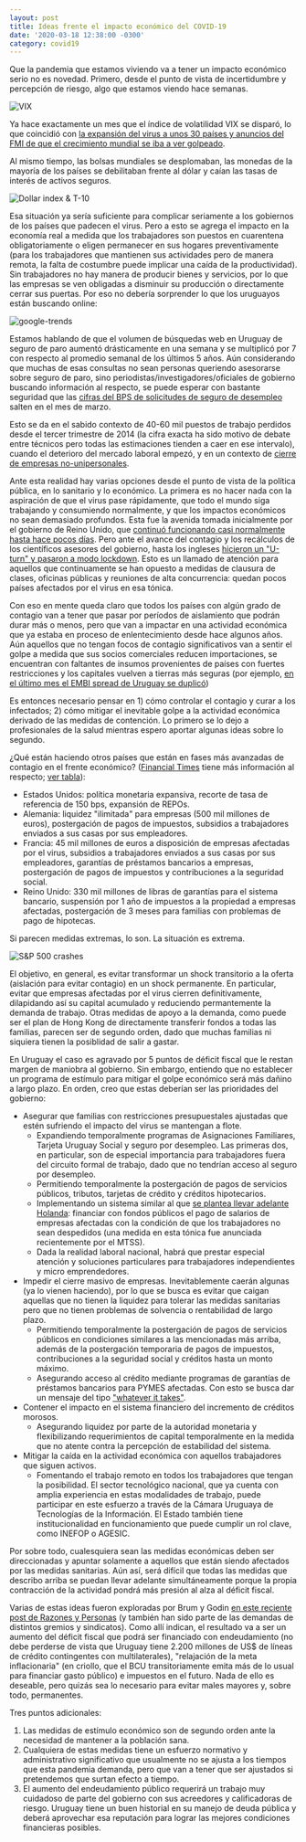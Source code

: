```yaml
---
layout: post
title: Ideas frente el impacto económico del COVID-19
date: '2020-03-18 12:38:00 -0300'
category: covid19
---
```


Que la pandemia que estamos viviendo va a tener un impacto económico serio no es novedad. Primero, desde el punto de vista de incertidumbre y percepción de riesgo, algo que estamos viendo hace semanas.

![VIX](https://i.imgur.com/Ow5fXf7.png)

Ya hace exactamente un mes que el índice de volatilidad VIX se disparó, lo que coincidió con [la expansión del virus a unos 30 países y anuncios del FMI de que el crecimiento mundial se iba a ver golpeado](https://markets.businessinsider.com/news/stocks/stock-market-news-today-major-indexes-plunge-on-coronavirus-fear-2020-2-1028932093).

Al mismo tiempo, las bolsas mundiales se desplomaban, las monedas de la mayoría de los países se debilitaban frente al dólar y caían las tasas de interés de activos seguros.

![Dollar index & T-10](https://i.imgur.com/YuIw8r0.png)

Esa situación ya sería suficiente para complicar seriamente a los gobiernos de los países que padecen el virus. Pero a esto se agrega el impacto en la economía real a medida que los trabajadores son puestos en cuarentena obligatoriamente o eligen permanecer en sus hogares preventivamente (para los trabajadores que mantienen sus actividades pero de manera remota, la falta de costumbre puede implicar una caída de la productividad). Sin trabajadores no hay manera de producir bienes y servicios, por lo que las empresas se ven obligadas a disminuir su producción o directamente cerrar sus puertas. Por eso no debería sorprender lo que los uruguayos están buscando online:

![google-trends](https://i.imgur.com/diY1PnR.png)

Estamos hablando de que el volumen de búsquedas web en Uruguay de seguro de paro aumentó drásticamente en una semana y se multiplicó por 7 con respecto al promedio semanal de los últimos 5 años. Aún considerando que muchas de esas consultas no sean personas queriendo asesorarse sobre seguro de paro, sino periodistas/investigadores/oficiales de gobierno buscando información al respecto, se puede esperar con bastante seguridad que las [cifras del BPS de solicitudes de seguro de desempleo](https://www.bps.gub.uy/1944/indicadores-de-la-seguridad-social.html) salten en el mes de marzo.

Esto se da en el sabido contexto de 40-60 mil puestos de trabajo perdidos desde el tercer trimestre de 2014 (la cifra exacta ha sido motivo de debate entre técnicos pero todas las estimaciones tienden a caer en ese intervalo), cuando el deterioro del mercado laboral empezó, y en un contexto de [cierre de empresas no-unipersonales](https://twitter.com/_rxavier_/status/1168648971000188928).

Ante esta realidad hay varias opciones desde el punto de vista de la política pública, en lo sanitario y lo económico. La primera es no hacer nada con la aspiración de que el virus pase rápidamente, que todo el mundo siga trabajando y consumiendo normalmente, y que los impactos económicos no sean demasiado profundos. Esta fue la avenida tomada inicialmente por el gobierno de Reino Unido, que [continuó funcionando casi normalmente hasta hace pocos días](https://www.nytimes.com/2020/03/13/world/europe/coronavirus-britain-boris-johnson.html). Pero ante el avance del contagio y los recálculos de los científicos asesores del gobierno, hasta los ingleses [hicieron un "U-turn" y pasaron a modo lockdown](https://www.theguardian.com/commentisfree/2020/mar/17/new-data-uk-government-coronavirus-pandemic-measures). Esto es un llamado de atención para aquellos que continuamente se han opuesto a medidas de clausura de clases, oficinas públicas y reuniones de alta concurrencia: quedan pocos países afectados por el virus en esa tónica.

Con eso en mente queda claro que todos los países con algún grado de contagio van a tener que pasar por períodos de aislamiento que podrán durar más o menos, pero que van a impactar en una actividad económica que ya estaba en proceso de enlentecimiento desde hace algunos años. Aún aquellos que no tengan focos de contagio significativos van a sentir el golpe a medida que sus socios comerciales reducen importaciones, se encuentran con faltantes de insumos provenientes de países con fuertes restricciones y los capitales vuelven a tierras más seguras (por ejemplo, [en el último mes el EMBI spread de Uruguay se duplicó](https://www.ambito.com/contenidos/riesgo-pais-uruguay.html))

Es entonces necesario pensar en 1) cómo controlar el contagio y curar a los infectados; 2) cómo mitigar el inevitable golpe a la actividad económica derivado de las medidas de contención. Lo primero se lo dejo a profesionales de la salud mientras espero aportar algunas ideas sobre lo segundo.

¿Qué están haciendo otros países que están en fases más avanzadas de contagio en el frente económico? ([Financial Times](https://www.ft.com/content/26af5520-6793-11ea-800d-da70cff6e4d3) tiene más información al respecto; [ver tabla](https://i.imgur.com/Prj7rrh.png)):
* Estados Unidos: política monetaria expansiva, recorte de tasa de referencia de 150 bps, expansión de REPOs.
* Alemania: liquidez "ilimitada" para empresas (500 mil millones de euros), postergación de pagos de impuestos, subsidios a trabajadores enviados a sus casas por sus empleadores.
* Francia: 45 mil millones de euros a disposición de empresas afectadas por el virus, subsidios a trabajadores enviados a sus casas por sus empleadores, garantías de préstamos bancarios a empresas, postergación de pagos de impuestos y contribuciones a la seguridad social.
* Reino Unido: 330 mil millones de libras de garantías para el sistema bancario, suspensión por 1 año de impuestos a la propiedad a empresas afectadas, postergación de 3 meses para familias con problemas de pago de hipotecas.

Si parecen medidas extremas, lo son. La situación es extrema.

![S&P 500 crashes](https://preview.redd.it/n694m46dkhm41.jpg?width=960&crop=smart&auto=webp&s=81867ae633e80cab1d0e6013b6c654d7ceb2e530)

El objetivo, en general, es evitar transformar un shock transitorio a la oferta (aislación para evitar contagio) en un shock permanente. En particular, evitar que empresas afectadas por el virus cierren definitivamente, dilapidando así su capital acumulado y reduciendo permantemente la demanda de trabajo. Otras medidas de apoyo a la demanda, como puede ser el plan de Hong Kong de directamente transferir fondos a todas las familias, parecen ser de segundo orden, dado que muchas familias ni siquiera tienen la posiblidad de salir a gastar.

En Uruguay el caso es agravado por 5 puntos de déficit fiscal que le restan margen de maniobra al gobierno. Sin embargo, entiendo que no establecer un programa de estímulo para mitigar el golpe económico será más dañino a largo plazo. En orden, creo que estas deberían ser las prioridades del gobierno:

* Asegurar que familias con restricciones presupuestales ajustadas que estén sufriendo el impacto del virus se mantengan a flote.
  * Expandiendo temporalmente programas de Asignaciones Familiares, Tarjeta Uruguay Social y seguro por desempleo. Las primeras dos, en particular, son de especial importancia para trabajadores fuera del circuito formal de trabajo, dado que no tendrían acceso al seguro por desempleo.
  * Permitiendo temporalmente la postergación de pagos de servicios públicos, tributos, tarjetas de crédito y créditos hipotecarios.
  * Implementando un sistema similar al que [se plantea llevar adelante Holanda](https://twitter.com/_basjacobs/status/1239989762926227467): financiar con fondos públicos el pago de salarios de empresas afectadas con la condición de que los trabajadores no sean despedidos (una medida en esta tónica fue anunciada recientemente por el MTSS).
  * Dada la realidad laboral nacional, habrá que prestar especial atención y soluciones particulares para trabajadores independientes y micro emprendedores.
* Impedir el cierre masivo de empresas. Inevitablemente caerán algunas (ya lo vienen haciendo), por lo que se busca es evitar que caigan aquellas que no tienen la liquidez para tolerar las medidas sanitarias pero que no tienen problemas de solvencia o rentabilidad de largo plazo.
  * Permitiendo temporalmente la postergación de pagos de servicios públicos en condiciones similares a las mencionadas más arriba, además de la postergación temporaria de pagos de impuestos, contribuciones a la seguridad social y créditos hasta un monto máximo.
  * Asegurando acceso al crédito mediante programas de garantías de préstamos bancarios para PYMES afectadas. Con esto se busca dar un mensaje del tipo ["whatever it takes"](https://elpais.com/economia/2012/07/26/actualidad/1343298454_662169.html).
* Contener el impacto en el sistema financiero del incremento de créditos morosos.
  * Asegurando liquidez por parte de la autoridad monetaria y flexibilizando requerimientos de capital temporalmente en la medida que no atente contra la percepción de estabilidad del sistema.
* Mitigar la caída en la actividad económica con aquellos trabajadores que siguen activos.
  * Fomentando el trabajo remoto en todos los trabajadores que tengan la posibilidad. El sector tecnológico nacional, que ya cuenta con amplia experiencia en estas modalidades de trabajo, puede participar en este esfuerzo a través de la Cámara Uruguaya de Tecnologías de la Información. El Estado también tiene institucionalidad en funcionamiento que puede cumplir un rol clave, como INEFOP o AGESIC.

Por sobre todo, cualesquiera sean las medidas económicas deben ser direccionadas y apuntar solamente a aquellos que están siendo afectados por las medidas sanitarias. Aún así, será difícil que todas las medidas que describo arriba se puedan llevar adelante simultáneamente porque la propia contracción de la actividad pondrá más presión al alza al déficit fiscal.
  
Varias de estas ideas fueron exploradas por Brum y Godin [en este reciente post de Razones y Personas](http://www.razonesypersonas.com/2020/03/lo-importante-no-es-el-color-del-gato.html) (y también han sido parte de las demandas de distintos gremios y sindicatos). Como allí indican, el resultado va a ser un aumento del déficit fiscal que podrá ser financiado con endeudamiento (no debe perderse de vista que Uruguay tiene 2.200 millones de US$ de líneas de crédito contingentes con multilaterales), "relajación de la meta inflacionaria" (en criollo, que el BCU transitoriamente emita más de lo usual para financiar gasto público) e impuestos en el futuro. Nada de ello es deseable, pero quizás sea lo necesario para evitar males mayores y, sobre todo, permanentes.
 
Tres puntos adicionales: 
1) Las medidas de estímulo económico son de segundo orden ante la necesidad de mantener a la población sana.
2) Cualquiera de estas medidas tiene un esfuerzo normativo y administrativo significativo que usualmente no se ajusta a los tiempos que esta pandemia demanda, pero que van a tener que ser ajustados si pretendemos que surtan efecto a tiempo.
3) El aumento del endeudamiento público requerirá un trabajo muy cuidadoso de parte del gobierno con sus acreedores y calificadoras de riesgo. Uruguay tiene un buen historial en su manejo de deuda pública y deberá aprovechar esa reputación para lograr las mejores condiciones financieras posibles.
